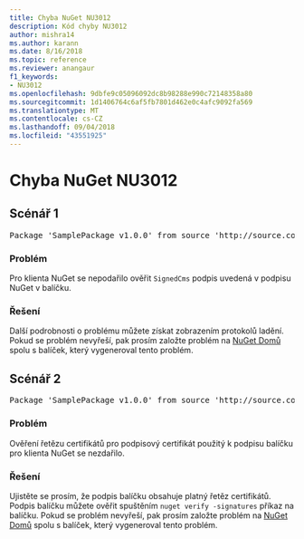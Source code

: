 ```yaml
---
title: Chyba NuGet NU3012
description: Kód chyby NU3012
author: mishra14
ms.author: karann
ms.date: 8/16/2018
ms.topic: reference
ms.reviewer: anangaur
f1_keywords:
- NU3012
ms.openlocfilehash: 9dbfe9c05096092dc8b98288e990c72148358a80
ms.sourcegitcommit: 1d1406764c6af5fb7801d462e0c4afc9092fa569
ms.translationtype: MT
ms.contentlocale: cs-CZ
ms.lasthandoff: 09/04/2018
ms.locfileid: "43551925"
---
```

# <a name="nuget-error-nu3012"></a>Chyba NuGet NU3012

## <a name="scenario-1"></a>Scénář 1

<pre>Package 'SamplePackage v1.0.0' from source 'http://source.com/index.json': The primary signature validation failed.</pre>

### <a name="issue"></a>Problém

Pro klienta NuGet se nepodařilo ověřit `SignedCms` podpis uvedená v podpisu NuGet v balíčku.


### <a name="solution"></a>Řešení

Další podrobnosti o problému můžete získat zobrazením protokolů ladění. Pokud se problém nevyřeší, pak prosím založte problém na [NuGet Domů](https://github.com/NuGet/Home/issues) spolu s balíček, který vygeneroval tento problém.



## <a name="scenario-2"></a>Scénář 2

<pre>Package 'SamplePackage v1.0.0' from source 'http://source.com/index.json': The primary signature found a chain building issue:  A certificate chain processed, but terminated in a root certificate which is not trusted by the trust provider.</pre>

### <a name="issue"></a>Problém

Ověření řetězu certifikátů pro podpisový certifikát použitý k podpisu balíčku pro klienta NuGet se nezdařilo.


### <a name="solution"></a>Řešení

Ujistěte se prosím, že podpis balíčku obsahuje platný řetěz certifikátů. Podpis balíčku můžete ověřit spuštěním `nuget verify -signatures` příkaz na balíčku. Pokud se problém nevyřeší, pak prosím založte problém na [NuGet Domů](https://github.com/NuGet/Home/issues) spolu s balíček, který vygeneroval tento problém.


